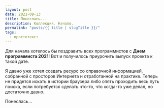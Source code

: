 ```yaml
---
layout: post
date: 2021-09-13
title: Понеслась...
description: Коллекция. Начало.
permalink: "posts/{{ title | slugTitle }}/"
tags:
  - простотекст
---
```

Для начала хотелось бы поздравить всех программистов с **Днем программиста 2021**! Вот и получилось приурочить выпуск проекта к такой дате.

Я давно уже хотел создать ресурс со справочной информацией, собранной с просторов Интернета и отработанной на практике. Теперь не придется искать в истории браузера либо опять проходить весь путь поиска, если потребуется сделать что-то, что когда-то уже делал, но достаточно давно.

Понеслась...

